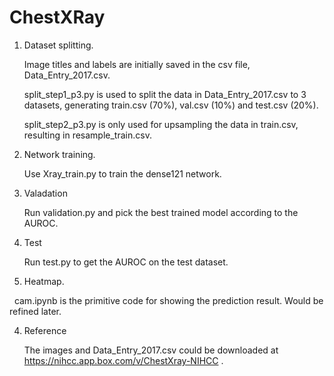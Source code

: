 # ChestXRay

1. Dataset splitting.

   Image titles and labels are initially saved in the csv file, Data_Entry_2017.csv.
   
   split_step1_p3.py is used to split the data in Data_Entry_2017.csv to 3 datasets, generating train.csv (70%), val.csv (10%) and test.csv (20%).
   
   split_step2_p3.py is only used for upsampling the data in train.csv, resulting in resample_train.csv.
2. Network training.

   Use Xray_train.py to train the dense121 network.
   
3. Valadation

   Run validation.py and pick the best trained model according to the AUROC.

4. Test

   Run test.py to get the AUROC on the test dataset.
   
3. Heatmap.

   cam.ipynb is the primitive code for showing the prediction result. Would be refined later.

4. Reference

   The images and Data_Entry_2017.csv could be downloaded at https://nihcc.app.box.com/v/ChestXray-NIHCC .
   
